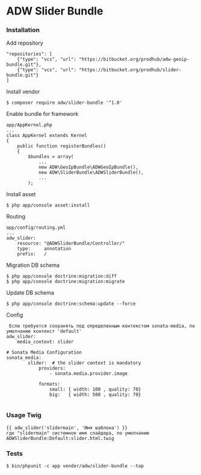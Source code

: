 # ADW Slider Bundle #

### Installation ###

Add repository

```
"repositories": [
    {"type": "vcs", "url": "https://bitbucket.org/prodhub/adw-geoip-bundle.git"},
    {"type": "vcs", "url": "https://bitbucket.org/prodhub/slider-bundle.git"}    
]
```

Install vendor

```
$ composer require adw/slider-bundle '^1.0'
```

Enable bundle for framework

```
app/AppKernel.php
...
class AppKernel extends Kernel
{
    public function registerBundles()
    {
        $bundles = array(
            ...
            new ADW\GeoIpBundle\ADWGeoIpBundle(),
            new ADW\SliderBundle\ADWSliderBundle(),
            ...
        );
```
Install asset

```
$ php app/console asset:install
```

Routing

```
app/config/routing.yml
...
adw_slider:
    resource: "@ADWSliderBundle/Controller/"
    type:     annotation
    prefix:   /
```

Migration DB schema

```
$ php app/console doctrine:migration:diff
$ php app/console doctrine:migration:migrate
```

Update DB schema

```
$ php app/console doctrine:schema:update --force
```

Config

```
 Если требуется сохранять под определенным контекстом sonata-media, по умолчанию контекст 'default' 
adw_slider:
    media_context: slider
        
# Sonata Media Configuration
sonata_media:
        slider:  # the slider context is mandatory
            providers:                
                - sonata.media.provider.image                

            formats:
                small: { width: 100 , quality: 70}
                big:   { width: 500 , quality: 70}        
        
```

### Usage Twig ###

```
{{ adw_slider('slidermain', 'Имя шаблона') }}
где "slidermain" системное имя слайдера, по умолчанию ADWSliderBundle:Default:slider.html.twig
```

### Tests ###

```
$ bin/phpunit -c app vendor/adw/slider-bundle --tap
```